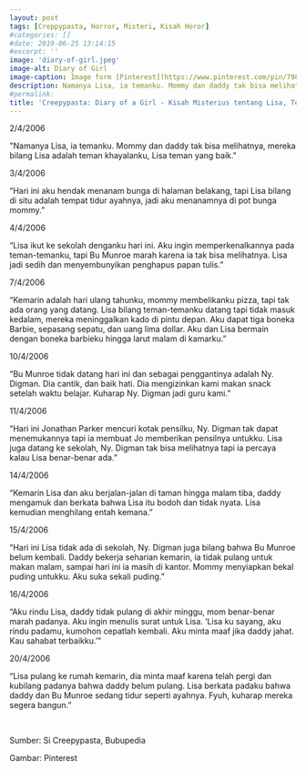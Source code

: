 ```yaml
---
layout: post
tags: [Creppypasta, Horror, Misteri, Kisah Horor]
#categories: []
#date: 2019-06-25 13:14:15
#excerpt: ''
image: 'diary-of-girl.jpeg'
image-alt: Diary of Girl
image-caption: Image form [Pinterest](https://www.pinterest.com/pin/798896421385036457/)
description: Namanya Lisa, ia temanku. Mommy dan daddy tak bisa melihatnya, mereka bilang Lisa adalah teman khayalanku, Lisa teman yang baik..
#permalink:
title: 'Creepypasta: Diary of a Girl - Kisah Misterius tentang Lisa, Teman Khayalan atau Sesuatu yang Lebih?'
---
```





2/4/2006

"Namanya Lisa, ia temanku. Mommy dan daddy tak bisa melihatnya, mereka bilang Lisa adalah teman khayalanku, Lisa teman yang baik."

3/4/2006

“Hari ini aku hendak menanam bunga di halaman belakang, tapi Lisa bilang di situ adalah tempat tidur ayahnya, jadi aku menanamnya di pot bunga mommy.”

4/4/2006

“Lisa ikut ke sekolah denganku hari ini. Aku ingin memperkenalkannya pada teman-temanku, tapi Bu Munroe marah karena ia tak bisa melihatnya. Lisa jadi sedih dan menyembunyikan penghapus papan tulis.”

7/4/2006

“Kemarin adalah hari ulang tahunku, mommy membelikanku pizza, tapi tak ada orang yang datang. Lisa bilang teman-temanku datang tapi tidak masuk kedalam, mereka meninggalkan kado di pintu depan. Aku dapat tiga boneka Barbie, sepasang sepatu, dan uang lima dollar. Aku dan Lisa bermain dengan boneka barbieku hingga larut malam di kamarku.”

10/4/2006

“Bu Munroe tidak datang hari ini dan sebagai penggantinya adalah Ny. Digman. Dia cantik, dan baik hati. Dia mengizinkan kami makan snack setelah waktu belajar. Kuharap Ny. Digman jadi guru kami.”

11/4/2006

“Hari ini Jonathan Parker mencuri kotak pensilku, Ny. Digman tak dapat menemukannya tapi ia membuat Jo memberikan pensilnya untukku. Lisa juga datang ke sekolah, Ny. Digman tak bisa melihatnya tapi ia percaya kalau Lisa benar-benar ada.”

14/4/2006

“Kemarin Lisa dan aku berjalan-jalan di taman hingga malam tiba, daddy mengamuk dan berkata bahwa Lisa itu bodoh dan tidak nyata. Lisa kemudian menghilang entah kemana.”

15/4/2006

“Hari ini Lisa tidak ada di sekolah, Ny. Digman juga bilang bahwa Bu Munroe belum kembali. Daddy bekerja seharian kemarin, ia tidak pulang untuk makan malam, sampai hari ini ia masih di kantor. Mommy menyiapkan bekal puding untukku. Aku suka sekali puding.”

16/4/2006

“Aku rindu Lisa, daddy tidak pulang di akhir minggu, mom benar-benar marah padanya. Aku ingin menulis surat untuk Lisa. ‘Lisa ku sayang, aku rindu padamu, kumohon cepatlah kembali. Aku minta maaf jika daddy jahat. Kau sahabat terbaikku.’”

20/4/2006

“Lisa pulang ke rumah kemarin, dia minta maaf karena telah pergi dan kubilang padanya bahwa daddy belum pulang. Lisa berkata padaku bahwa daddy dan Bu Munroe sedang tidur seperti ayahnya. Fyuh, kuharap mereka segera bangun.”

<br>

Sumber: Si Creepypasta, Bubupedia

Gambar: Pinterest

